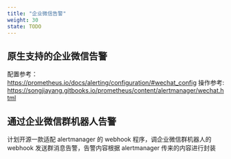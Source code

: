 ```yaml
---
title: "企业微信告警"
weight: 30
state: TODO
---
```


## 原生支持的企业微信告警

配置参考：https://prometheus.io/docs/alerting/configuration/#wechat_config
操作参考: https://songjiayang.gitbooks.io/prometheus/content/alertmanager/wechat.html

## 通过企业微信群机器人告警

计划开源一款适配 alertmanager 的 webhook 程序，调企业微信群机器人的 webhook 发送群消息告警，告警内容根据 alertmanager 传来的内容进行封装
